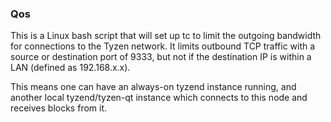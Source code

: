 ### Qos ###

This is a Linux bash script that will set up tc to limit the outgoing bandwidth for connections to the Tyzen network. It limits outbound TCP traffic with a source or destination port of 9333, but not if the destination IP is within a LAN (defined as 192.168.x.x).

This means one can have an always-on tyzend instance running, and another local tyzend/tyzen-qt instance which connects to this node and receives blocks from it.
